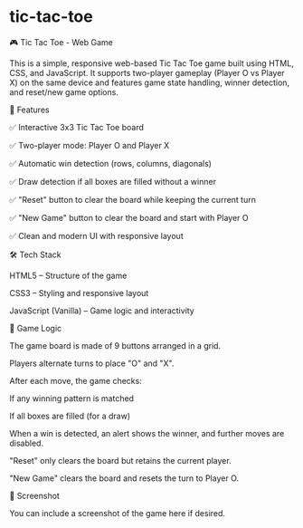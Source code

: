 # tic-tac-toe
🎮 Tic Tac Toe - Web Game

This is a simple, responsive web-based Tic Tac Toe game built using HTML, CSS, and JavaScript. It supports two-player gameplay (Player O vs Player X) on the same device and features game state handling, winner detection, and reset/new game options.

🧠 Features

✅ Interactive 3x3 Tic Tac Toe board

✅ Two-player mode: Player O and Player X

✅ Automatic win detection (rows, columns, diagonals)

✅ Draw detection if all boxes are filled without a winner

✅ "Reset" button to clear the board while keeping the current turn

✅ "New Game" button to clear the board and start with Player O

✅ Clean and modern UI with responsive layout

🛠️ Tech Stack

HTML5 – Structure of the game

CSS3 – Styling and responsive layout

JavaScript (Vanilla) – Game logic and interactivity

🧩 Game Logic

The game board is made of 9 buttons arranged in a grid.

Players alternate turns to place "O" and "X".

After each move, the game checks:

If any winning pattern is matched

If all boxes are filled (for a draw)

When a win is detected, an alert shows the winner, and further moves are disabled.

"Reset" only clears the board but retains the current player.

"New Game" clears the board and resets the turn to Player O.

📸 Screenshot

You can include a screenshot of the game here if desired.

